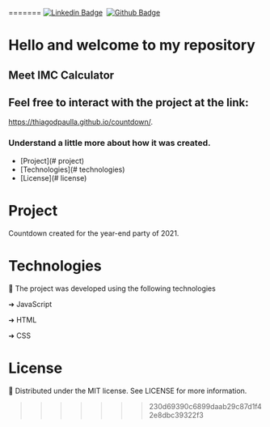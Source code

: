 
=======
[![Linkedin Badge](https://img.shields.io/badge/-LinkedIn-blue?style=flat-square&logo=Linkedin&logoColor=white&link=https://www.linkedin.com/in/thiagodepaulla/)](https://www.linkedin.com/in/thiagodepaulla/)   [![Github Badge](https://img.shields.io/badge/-Github-000?style=flat-square&logo=Github&logoColor=white&link=https://github.com/thiagodpaulla)](https://github.com/thiagodpaulla)

# Hello and welcome to my repository
## Meet IMC Calculator


## Feel free to interact with the project at the link:
https://thiagodpaulla.github.io/countdown/.

### Understand a little more about how it was created.


 * [Project](# project)
 * [Technologies](# technologies)
 * [License](# license)
 

# Project
Countdown created for the year-end party of 2021.

# Technologies

🚀 The project was developed using the following technologies


➜ JavaScript

➜ HTML

➜ CSS


# License
📂 Distributed under the MIT license. See LICENSE for more information.
>>>>>>> 230d69390c6899daab29c87d1f42e8dbc39322f3
